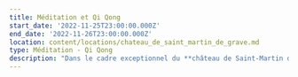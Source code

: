 ```yaml
---
title: Méditation et Qi Qong
start_date: '2022-11-25T23:00:00.000Z'
end_date: '2022-11-26T23:00:00.000Z'
location: content/locations/chateau_de_saint_martin_de_grave.md
type: Méditation - Qi Qong
description: "Dans le cadre exceptionnel du **château de Saint-Martin de Graves**, nous vous proposons un évènement unique qui associe Méditation et Qi Gong.\n\nLes séances de méditation, dispensées par Frédéric CHASTELAS, seront l’opportunité d’apprendre et de pratiquer la méditation ainsi que d’explorer la notion d'acceptation de soi et de découvrir comment nos croyances limitantes peuvent être à l’origine de nos malaises et maladies.\n\n***\n\nLes séances de Qi Gong, dispensées par Audrey ALLEMAND, double médaille d’or en coupe de France, permettront de renforcer le corps avant la période hivernale. Audrey proposera un Qi Gong thérapeutique Yang Sheng (entretien de la vie), en lien avec la médecine traditionnelle chinoise, qui permettra d’apprendre à renforcer son énergie durant les mois hivernaux. Nous travaillerons particulièrement les méridiens du poumon et du rein, pratiquerons l'auto-massage, et aborderons la diététique hivernale.\n\n***\n\n![](https://res.cloudinary.com/guikem/image/upload/v1662248963/Capture_d_e_cran_2022-09-04_a_01.48.58_bv6vik.png \"\")\n\n***\n\n**Détails pratiques (prix, comment s’inscrire...)**\n&#x9;\t\t\t&#x9;\n\nQuatre tarifs selon si:\n\n1. &#x20;Participation externe enseignement seul (sans hébergement- sans repas) : 180€\n   &#x9;\t&#x9;\n2. &#x20;Participation externe enseignement + repas : 230€\\\n   &#x9;&#x9;\n3. Enseignement + repas + 2 nuits\n   .   chambre en dortoir seul : 280€\n   .   chambre en dortoir partagé (2 petits lits séparés) : 250€/ pers\t\t&#x9;\n   .   chambre seul en mobil home : 310€\n   .   chambre seule en maison : 335€\t\\\\\n4. Enseignement + repas + 1 seule nuit : - 30€ sur les prix des 2 nuits\n\n\\*\\*Inscriptions \\*\\*auprès de Karine SANTA au [Château de Saint Matin de Graves](https://www.chateau-saintmartin-de-graves.com/contact.php \"\").\n\n***\n"
---
```


